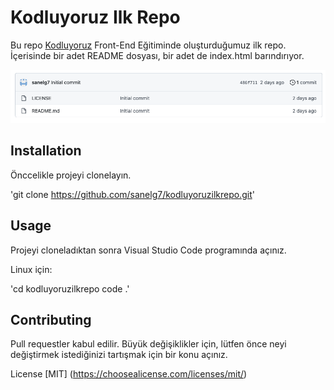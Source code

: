 # Kodluyoruz Ilk Repo
Bu repo [Kodluyoruz](https://kodluyoruz.org/tr/kodluyoruz/) Front-End Eğitiminde oluşturduğumuz ilk repo. İçerisinde bir adet README dosyası, bir adet de index.html barındırıyor.

![Repo](images/project.png)

## Installation
Önccelikle projeyi clonelayın.

'git clone https://github.com/sanelg7/kodluyoruzilkrepo.git'

## Usage
Projeyi cloneladıktan sonra Visual Studio Code programında açınız.

Linux için:

'cd kodluyoruzilkrepo
code .'

## Contributing
Pull requestler kabul edilir. Büyük değişiklikler için, lütfen önce neyi değiştirmek istediğinizi tartışmak için bir konu açınız.

License
[MIT] (https://choosealicense.com/licenses/mit/)